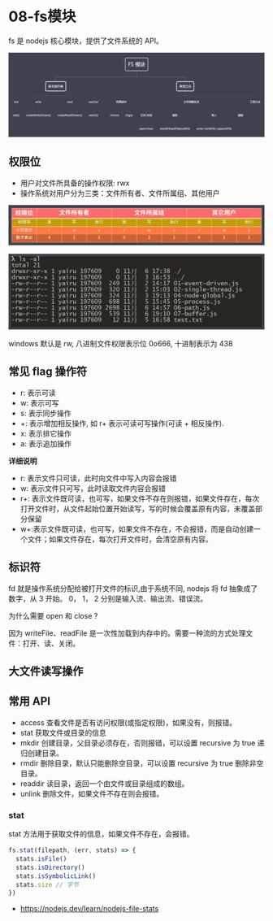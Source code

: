 # 08-fs模块

fs 是 nodejs 核心模块，提供了文件系统的 API。

![](imgs/2022-02-14-20-45-59.png)

## 权限位

- 用户对文件所具备的操作权限: rwx
- 操作系统对用户分为三类：文件所有者、文件所属组、其他用户

![](imgs/2022-02-14-20-37-38.png)

![](imgs/2022-02-14-20-50-23.png)

windows 默认是 rw, 八进制文件权限表示位 0o666, 十进制表示为 438

## 常见 flag 操作符

- r: 表示可读
- w: 表示可写
- s: 表示同步操作
- +: 表示增加相反操作, 如 r+ 表示可读可写操作(可读 + 相反操作).
- x: 表示排它操作
- a: 表示追加操作

**详细说明**
- r: 表示文件只可读，此时向文件中写入内容会报错
- w: 表示文件只可写，此时读取文件内容会报错
- r+: 表示文件既可读，也可写，如果文件不存在则报错，如果文件存在，每次打开文件时，从文件起始位置开始读写，写的时候会覆盖原有内容，未覆盖部分保留
- w+:表示文件既可读，也可写，如果文件不存在，不会报错，而是自动创建一个文件；如果文件存在，每次打开文件时，会清空原有内容。

## 标识符

fd 就是操作系统分配给被打开文件的标识,由于系统不同, nodejs 将 fd 抽象成了数字，从 3 开始。
0， 1， 2 分别是输入流、输出流、错误流。

为什么需要 open 和 close ?

因为 writeFile、readFile 是一次性加载到内存中的。需要一种流的方式处理文件：打开、读、关闭。

## 大文件读写操作


## 常用 API

- access 查看文件是否有访问权限(或指定权限)，如果没有，则报错。
- stat 获取文件或目录的信息
- mkdir 创建目录，父目录必须存在，否则报错，可以设置 recursive 为 true 递归创建目录。
- rmdir 删除目录，默认只能删除空目录，可以设置 recursive 为 true 删除非空目录。
- readdir 读目录，返回一个由文件或目录组成的数组。
- unlink 删除文件，如果文件不存在则会报错。

### stat

stat 方法用于获取文件的信息，如果文件不存在，会报错。

```js
fs.stat(filepath, (err, stats) => {
  stats.isFile()
  stats.isDirectory()
  stats.isSymbolicLink()
  stats.size // 字节
})
```


- https://nodejs.dev/learn/nodejs-file-stats
